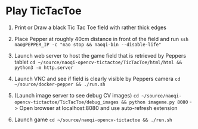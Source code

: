 # Play TicTacToe

1. Print or Draw a black Tic Tac Toe field with rather thick edges

2. Place Pepper at roughly 40cm distance in front of the field and run
`ssh nao@PEPPER_IP -c "nao stop && naoqi-bin --disable-life"`

3. Launch web server to host the game field that is retrieved by Peppers tablet
`cd ~/source/naoqi-opencv-tictactoe/TicTacToe/html/html && python3 -m http.server`

4. Launch VNC and see if field is clearly visible by Peppers camera
`cd ~/source/docker-pepper && ./run.sh`

5. (Launch image server to see debug CV images)
`cd ~/source/naoqi-opencv-tictactoe/TicTacToe/debug_images && python imageme.py 8080`
-> Open browser at localhost:8080 and use auto-refresh extension

5. Launch game
`cd ~/source/naoqi-opencv-tictactoe && ./run.sh`
